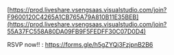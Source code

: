 [https://prod.liveshare.vsengsaas.visualstudio.com/join?F9600120C4265A1CB765A79A810B11E35BEB](https://prod.liveshare.vsengsaas.visualstudio.com/join?55A37FC558A80DA09FB9F5FEDFF30C07D0D4)

RSVP now!! : https://forms.gle/h5gZYQj3FzjpnB2B6
